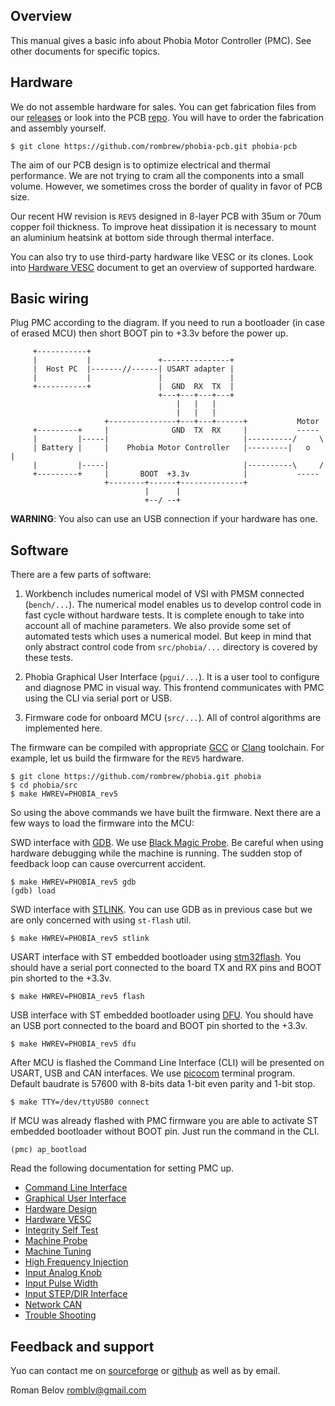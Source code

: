 ## Overview

This manual gives a basic info about Phobia Motor Controller (PMC). See other
documents for specific topics.

## Hardware

We do not assemble hardware for sales. You can get fabrication files from our
[releases](https://sourceforge.net/projects/phobia/files/) or look into the PCB
[repo](https://github.com/rombrew/phobia-pcb). You will have to order the
fabrication and assembly yourself.

	$ git clone https://github.com/rombrew/phobia-pcb.git phobia-pcb

The aim of our PCB design is to optimize electrical and thermal performance.
We are not trying to cram all the components into a small volume. However, we
sometimes cross the border of quality in favor of PCB size.

Our recent HW revision is `REV5` designed in 8-layer PCB with 35um or 70um
copper foil thickness. To improve heat dissipation it is necessary to mount an
aluminium heatsink at bottom side through thermal interface.

You can also try to use third-party hardware like VESC or its clones. Look into
[Hardware VESC](HardwareVESC.md) document to get an overview of supported
hardware.

## Basic wiring

Plug PMC according to the diagram. If you need to run a bootloader (in case of
erased MCU) then short BOOT pin to +3.3v before the power up.

```
	 +-----------+
	 |           |               +---------------+
	 |  Host PC  |-------//------| USART adapter |
	 |           |               |               |
	 +-----------+               |  GND  RX  TX  |
	                             +---+---+---+---+
	                                 |   |   |
	                                 |   |   |
	                 +---------------+---+---+------+           Motor
	 +---------+     |              GND  TX  RX     |           -----
	 |         |-----|                              |----------/     \
	 | Battery |     |    Phobia Motor Controller   |---------|   o   |
	 |         |-----|                              |----------\     /
	 +---------+     |       BOOT  +3.3v            |           -----
	                 +--------+------+--------------+
	                          |      |
	                          +--/ --+
```

**WARNING**: You also can use an USB connection if your hardware has one.

## Software

There are a few parts of software:

1. Workbench includes numerical model of VSI with PMSM connected (`bench/...`).
   The numerical model enables us to develop control code in fast cycle without
   hardware tests. It is complete enough to take into account all of machine
   parameters. We also provide some set of automated tests which uses a
   numerical model. But keep in mind that only abstract control code from
   `src/phobia/...` directory is covered by these tests.

2. Phobia Graphical User Interface (`pgui/...`). It is a user tool to configure
   and diagnose PMC in visual way. This frontend communicates with PMC using
   the CLI via serial port or USB.

3. Firmware code for onboard MCU (`src/...`). All of control algorithms are
   implemented here.

The firmware can be compiled with appropriate [GCC](https://gcc.gnu.org/) or
[Clang](https://clang.llvm.org/) toolchain. For example, let us build the
firmware for the `REV5` hardware.

	$ git clone https://github.com/rombrew/phobia.git phobia
	$ cd phobia/src
	$ make HWREV=PHOBIA_rev5

So using the above commands we have built the firmware. Next there are a few
ways to load the firmware into the MCU:

SWD interface with [GDB](https://www.gnu.org/software/gdb/). We use
[Black Magic Probe](https://1bitsquared.com/products/black-magic-probe). Be
careful when using hardware debugging while the machine is running. The sudden
stop of feedback loop can cause overcurrent accident.

	$ make HWREV=PHOBIA_rev5 gdb
	(gdb) load

SWD interface with [STLINK](https://github.com/stlink-org/stlink). You can use
GDB as in previous case but we are only concerned with using `st-flash` util.

	$ make HWREV=PHOBIA_rev5 stlink

USART interface with ST embedded bootloader using
[stm32flash](https://sourceforge.net/projects/stm32flash/). You should have a
serial port connected to the board TX and RX pins and BOOT pin shorted to the +3.3v.

	$ make HWREV=PHOBIA_rev5 flash

USB interface with ST embedded bootloader using
[DFU](http://dfu-util.sourceforge.net/). You should have an USB port connected
to the board and BOOT pin shorted to the +3.3v.

	$ make HWREV=PHOBIA_rev5 dfu

After MCU is flashed the Command Line Interface (CLI) will be presented on
USART, USB and CAN interfaces. We use
[picocom](https://github.com/npat-efault/picocom) terminal program. Default
baudrate is 57600 with 8-bits data 1-bit even parity and 1-bit stop.

	$ make TTY=/dev/ttyUSB0 connect

If MCU was already flashed with PMC firmware you are able to activate ST
embedded bootloader without BOOT pin. Just run the command in the CLI.

	(pmc) ap_bootload

Read the following documentation for setting PMC up.

- [Command Line Interface](CommandLineInterface.md)
- [Graphical User Interface](GraphicalUserInterface.md)
- [Hardware Design](HardwareDesign.md)
- [Hardware VESC](HardwareVESC.md)
- [Integrity Self Test](IntegritySelfTest.md)
- [Machine Probe](MachineProbe.md)
- [Machine Tuning](MachineTuning.md)
- [High Frequency Injection](HighFrequencyInjection.md)
- [Input Analog Knob](InputAnalogKnob.md)
- [Input Pulse Width](InputPulseWidth.md)
- [Input STEP/DIR Interface](InputStepDirection.md)
- [Network CAN](NetworkCAN.md)
- [Trouble Shooting](TroubleShooting.md)

## Feedback and support

Yuo can contact me on [sourceforge](https://sourceforge.net/projects/phobia/)
or [github](https://github.com/rombrew/phobia) as well as by email.

Roman Belov <romblv@gmail.com>


